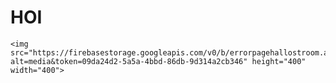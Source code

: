 <htmL>
    <h1>HOI</h1>

    <img src="https://firebasestorage.googleapis.com/v0/b/errorpagehallostroom.appspot.com/o/download.png?alt=media&token=09da24d2-5a5a-4bbd-86db-9d314a2cb346" height="400" width="400">
</htmL>